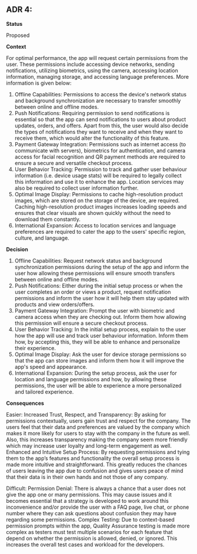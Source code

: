 ## **ADR 4:**

**Status**

Proposed

**Context**

For optimal performance, the app will request certain permissions from the user. These permissions include accessing device networks, sending notifications, utilizing biometrics, using the camera, accessing location information, managing storage, and accessing language preferences. More information is given below:

1. Offline Capabilities: Permissions to access the device's network status and background synchronization are necessary to transfer smoothly between online and offline modes.
2. Push Notifications: Requiring permission to send notifications is essential so that the app can send notifications to users about product updates, orders, and offers. Apart from this, the user would also decide the types of notifications they want to receive and when they want to receive them, which would alter the functionality of this feature.  
3. Payment Gateway Integration: Permissions such as internet access (to communicate with servers), biometrics for authentication, and camera access for facial recognition and QR payment methods are required to ensure a secure and versatile checkout process. 
4. User Behavior Tracking: Permission to track and gather user behaviour information (i.e. device usage stats) will be required to legally collect this information and use it to enhance the app. Location services may also be required to collect user information further.  
5. Optimal Image Display: Permissions to cache high-resolution product images, which are stored on the storage of the device, are required. Caching high-resolution product images increases loading speeds and ensures that clear visuals are shown quickly without the need to download them constantly.  
6. International Expansion: Access to location services and language preferences are required to cater the app to the users' specific region, culture, and language. 

**Decision**

1. Offline Capabilities: Request network status and background synchronization permissions during the setup of the app and inform the user how allowing these permissions will ensure smooth transfers between online and offline modes. 
2. Push Notifications: Either during the initial setup process or when the user completes an order or views a product, request notification permissions and inform the user how it will help them stay updated with products and view orders/offers.
3. Payment Gateway Integration: Prompt the user with biometric and camera access when they are checking out. Inform them how allowing this permission will ensure a secure checkout process. 
4. User Behavior Tracking: In the initial setup process, explain to the user how the app will use and track user behaviour information. Inform them how, by accepting this, they will be able to enhance and personalize their experience. 
5. Optimal Image Display: Ask the user for device storage permissions so that the app can store images and inform them how it will improve the app's speed and appearance. 
6. International Expansion: During the setup process, ask the user for location and language permissions and how, by allowing these permissions, the user will be able to experience a more personalized and tailored experience.  

**Consequences**

 Easier: Increased Trust, Respect, and Transparency: By asking for permissions contextually, users gain trust and respect for the company. The users feel that their data and preferences are valued by the company which makes it more likely for users to stay with the company in the future as well. Also, this increases transparency making the company seem more friendly which may increase user loyalty and long-term engagement as well. Enhanced and Intuitive Setup Process: By requesting permissions and tying them to the app’s features and functionality the overall setup process is made more intuitive and straightforward. This greatly reduces the chances of users leaving the app due to confusion and gives users peace of mind that their data is in their own hands and not those of any company. 
 
 Difficult: Permission Denial: There is always a chance that a user does not give the app one or many permissions. This may cause issues and it becomes essential that a strategy is developed to work around this inconvenience and/or provide the user with a FAQ page, live chat, or phone number where they can ask questions about confusion they may have regarding some permissions. Complex Testing: Due to context-based permission prompts within the app, Quality Assurance testing is made more complex as testers must test multiple scenarios for each feature that depend on whether the permission is allowed, denied, or ignored. This increases the overall test cases and workload for the developers. 

